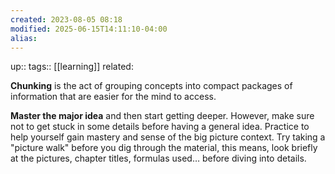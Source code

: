 ```yaml
---
created: 2023-08-05 08:18
modified: 2025-06-15T14:11:10-04:00
alias: 
---
```

up::
tags:: [[learning]]
related:

**Chunking** is the act of grouping concepts into compact packages of information that are easier for the mind to access.

**Master the major idea** and then start getting deeper. However, make sure not to get stuck in some details before having a general idea. Practice to help yourself gain mastery and sense of the big picture context. Try taking a "picture walk" before you dig through the material, this means, look briefly at the pictures, chapter titles, formulas used… before diving into details.
